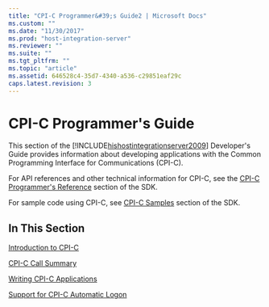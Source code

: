 ```yaml
---
title: "CPI-C Programmer&#39;s Guide2 | Microsoft Docs"
ms.custom: ""
ms.date: "11/30/2017"
ms.prod: "host-integration-server"
ms.reviewer: ""
ms.suite: ""
ms.tgt_pltfrm: ""
ms.topic: "article"
ms.assetid: 646528c4-35d7-4340-a536-c29851eaf29c
caps.latest.revision: 3
---
```

# CPI-C Programmer&#39;s Guide
This section of the [!INCLUDE[hishostintegrationserver2009](../includes/hishostintegrationserver2009-md.md)] Developer's Guide provides information about developing applications with the Common Programming Interface for Communications (CPI-C).  
  
 For API references and other technical information for CPI-C, see the [CPI-C Programmer's Reference](../core/cpi-c-programmer-s-reference2.md) section of the SDK.  
  
 For sample code using CPI-C, see [CPI-C Samples](../core/cpi-c-samples.md) section of the SDK.  
  
## In This Section  
 [Introduction to CPI-C](../core/introduction-to-cpi-c1.md)  
  
 [CPI-C Call Summary](../core/cpi-c-call-summary1.md)  
  
 [Writing CPI-C Applications](../core/writing-cpi-c-applications2.md)  
  
 [Support for CPI-C Automatic Logon](../core/support-for-cpi-c-automatic-logon2.md)